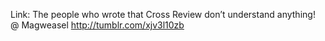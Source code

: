 Link: The people who wrote that Cross Review don’t understand anything! @ Magweasel http://tumblr.com/xjv3l10zb